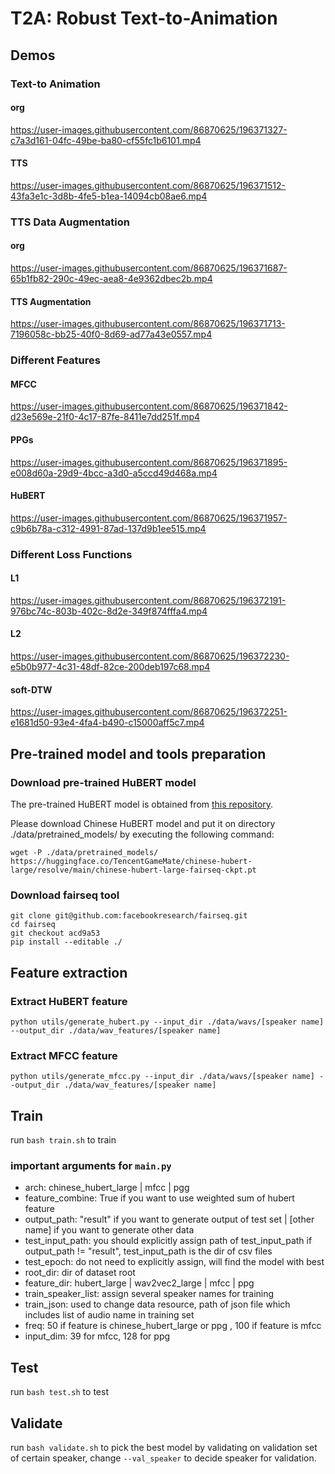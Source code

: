 # T2A: Robust Text-to-Animation
## Demos
### Text-to Animation
#### org
https://user-images.githubusercontent.com/86870625/196371327-c7a3d161-04fc-49be-ba80-cf55fc1b6101.mp4

#### TTS
https://user-images.githubusercontent.com/86870625/196371512-43fa3e1c-3d8b-4fe5-b1ea-14094cb08ae6.mp4



### TTS Data Augmentation
#### org
https://user-images.githubusercontent.com/86870625/196371687-65b1fb82-290c-49ec-aea8-4e9362dbec2b.mp4


#### TTS Augmentation
https://user-images.githubusercontent.com/86870625/196371713-7196058c-bb25-40f0-8d69-ad77a43e0557.mp4


### Different Features
#### MFCC
https://user-images.githubusercontent.com/86870625/196371842-d23e569e-21f0-4c17-87fe-8411e7dd251f.mp4

#### PPGs
https://user-images.githubusercontent.com/86870625/196371895-e008d60a-29d9-4bcc-a3d0-a5ccd49d468a.mp4

#### HuBERT
https://user-images.githubusercontent.com/86870625/196371957-c9b6b78a-c312-4991-87ad-137d9b1ee515.mp4

### Different Loss Functions
#### L1
https://user-images.githubusercontent.com/86870625/196372191-976bc74c-803b-402c-8d2e-349f874fffa4.mp4

#### L2
https://user-images.githubusercontent.com/86870625/196372230-e5b0b977-4c31-48df-82ce-200deb197c68.mp4

#### soft-DTW
https://user-images.githubusercontent.com/86870625/196372251-e1681d50-93e4-4fa4-b490-c15000aff5c7.mp4



## Pre-trained model and tools preparation
### Download pre-trained HuBERT model
The pre-trained HuBERT model is obtained from [this repository](https://github.com/TencentGameMate/chinese_speech_pretrain).

Please download Chinese HuBERT model and put it on directory ./data/pretrained_models/ by executing the following command:

```wget -P ./data/pretrained_models/ https://huggingface.co/TencentGameMate/chinese-hubert-large/resolve/main/chinese-hubert-large-fairseq-ckpt.pt```

### Download fairseq tool
```
git clone git@github.com:facebookresearch/fairseq.git
cd fairseq
git checkout acd9a53
pip install --editable ./
```

## Feature extraction
### Extract HuBERT feature
```python utils/generate_hubert.py --input_dir ./data/wavs/[speaker name] --output_dir ./data/wav_features/[speaker name]```

### Extract MFCC feature
```python utils/generate_mfcc.py --input_dir ./data/wavs/[speaker name] --output_dir ./data/wav_features/[speaker name]```

## Train
run ```bash train.sh``` to train

### important arguments for ```main.py```
- arch: chinese_hubert_large | mfcc | pgg
- feature_combine: True if you want to use weighted sum of hubert feature
- output_path: "result" if you want to generate output of test set | [other name] if you want to generate other data
- test_input_path: you should explicitly assign path of test_input_path if output_path != "result", test_input_path is the dir of csv files
- test_epoch: do not need to explicitly assign, will find the model with best 
- root_dir: dir of dataset root
- feature_dir: hubert_large | wav2vec2_large | mfcc | ppg
- train_speaker_list: assign several speaker names for training
- train_json: used to change data resource, path of json file which includes list of audio name in training set
- freq: 50 if feature is chinese_hubert_large or ppg , 100 if feature is mfcc
- input_dim: 39 for mfcc, 128 for ppg

## Test
run ```bash test.sh``` to test

## Validate
run ```bash validate.sh``` to pick the best model by validating on validation set of certain speaker, change ```--val_speaker``` to decide speaker for validation.
